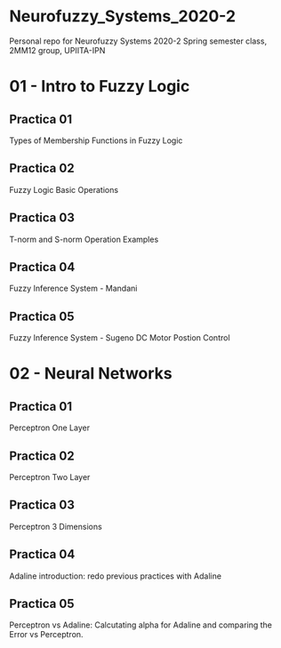 # Neurofuzzy_Systems_2020-2
Personal repo for Neurofuzzy Systems 2020-2 Spring semester class, 2MM12 group, UPIITA-IPN

# 01 - Intro to Fuzzy Logic
## Practica 01
Types of Membership Functions in Fuzzy Logic

## Practica 02
Fuzzy Logic Basic Operations

## Practica 03
T-norm and S-norm Operation Examples

## Practica 04
Fuzzy Inference System - Mandani

## Practica 05
Fuzzy Inference System - Sugeno
DC Motor Postion Control 

# 02 - Neural Networks
## Practica 01
Perceptron One Layer

## Practica 02
Perceptron Two Layer

## Practica 03
Perceptron 3 Dimensions

## Practica 04
Adaline introduction: redo previous practices with Adaline

## Practica 05
Perceptron vs Adaline: Calcutating alpha for Adaline and comparing the Error vs Perceptron.
